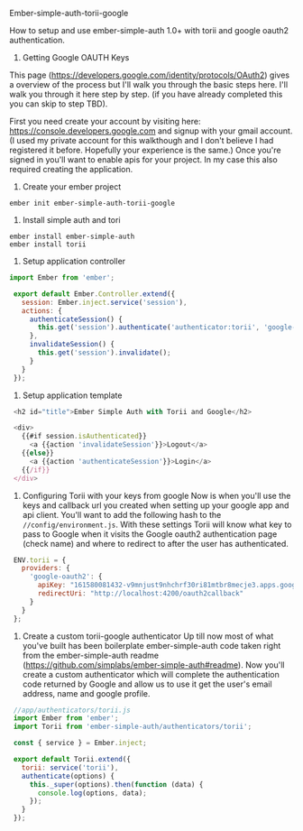 Ember-simple-auth-torii-google

How to setup and use ember-simple-auth 1.0+ with torii and google oauth2 authentication. 

 1.  Getting Google OAUTH Keys
 
 This page (https://developers.google.com/identity/protocols/OAuth2) gives a overview of the process but I'll walk you through the basic steps here. I'll walk you through it here step by step. (if you have already completed this you can skip to step TBD).
 
 First you need create your account by visiting here: https://console.developers.google.com and signup with your gmail account. (I used my private account for this walkthough and I don't believe I had registered it before. Hopefully your experience is the same.) Once you're signed in you'll want to enable apis for your project. In my case this also required creating the application. 

 1. Create your ember project
 ```
 ember init ember-simple-auth-torii-google
 ```
 
 1. Install simple auth and tori
 ```
 ember install ember-simple-auth
 ember install torii
 ```
 
 1.  Setup application controller
 ```JavaScript
 import Ember from 'ember';

  export default Ember.Controller.extend({
    session: Ember.inject.service('session'),
    actions: {
      authenticateSession() {
        this.get('session').authenticate('authenticator:torii', 'google-oauth2');
      },
      invalidateSession() {
        this.get('session').invalidate();
      }
    }
  });
```
 
 1. Setup application template
 ```javascript
  <h2 id="title">Ember Simple Auth with Torii and Google</h2>

  <div>
    {{#if session.isAuthenticated}}
      <a {{action 'invalidateSession'}}>Logout</a>
    {{else}}
      <a {{action 'authenticateSession'}}>Login</a>
    {{/if}}
  </div>
 ```

 1. Configuring Torii with your keys from google
 Now is when you'll use the keys and callback url you created when setting up your google app and api client. You'll want to add the following hash to the ```//config/environment.js```. With these settings Torii will know what key to pass to Google when it visits the Google oauth2 authentication page (check name) and where to redirect to after the user has authenticated. 
 ```javascript
  ENV.torii = {
    providers: {
      'google-oauth2': {
        apiKey: "161580081432-v9mnjust9nhchrf30ri81mtbr8mecje3.apps.googleusercontent.com",
        redirectUri: "http://localhost:4200/oauth2callback"
      }
    }
  };
  ```

 1. Create a custom torii-google authenticator
 Up till now most of what you've built has been boilerplate ember-simple-auth code taken right from the ember-simple-auth readme (https://github.com/simplabs/ember-simple-auth#readme). Now you'll create a custom authenticator which will complete the authentication code returned by Google and allow us to use it get the user's email address, name and google profile. 
 ```javascript
  //app/authenticators/torii.js
  import Ember from 'ember';
  import Torii from 'ember-simple-auth/authenticators/torii';

  const { service } = Ember.inject;

  export default Torii.extend({
    torii: service('torii'),
    authenticate(options) {
      this._super(options).then(function (data) {
        console.log(options, data);
      });
    }
  });
  ```
